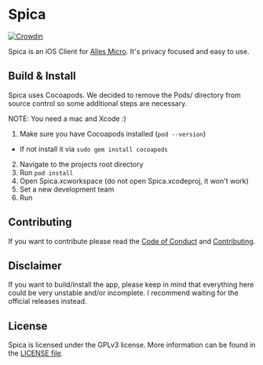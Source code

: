 # Spica

[![Crowdin](https://badges.crowdin.net/spica/localized.svg)](https://crowdin.com/project/spica)

Spica is an iOS Client for [Alles Micro](https://micro.alles.cx). It's privacy focused and easy to use.

## Build & Install

Spica uses Cocoapods. We decided to remove the Pods/ directory from source control so some additional steps are necessary.

NOTE: You need a mac and Xcode :)

1. Make sure you have Cocoapods installed (`pod --version`)
  - If not install it via `sudo gem install cocoapods`
2. Navigate to the projects root directory
3. Run `pod install`
4. Open Spica.xcworkspace (do not open Spica.xcodeproj, it won't work)
5. Set a new development team
6. Run

## Contributing

If you want to contribute please read the [Code of Conduct](CODE_OF_CONDUCT.md) and [Contributing](CONTRIBUTING.md).

## Disclaimer

If you want to build/install the app, please keep in mind that everything here could be very unstable and/or incomplete. I recommend waiting for the official releases instead.

## License

Spica is licensed under the GPLv3 license. More information can be found in the [LICENSE file](LICENSE).

